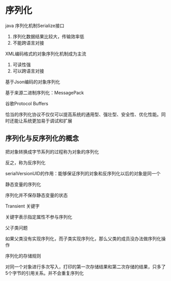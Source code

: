 # 序列化

java 序列化机制Serialize接口

1. 序列化数据结果比较大，传输效率低
2. 不能跨语言对接

XML编码格式的对象序列化机制成为主流

1. 可读性强
2. 可以跨语言对接

基于Json编码的对象序列化

基于来源二进制序列化：MessagePack

谷歌Protocol Buffers

恰当的序列化协议不仅仅可以提高系统的通用型、强壮型、安全性、优化性能。同时还能让系统更加易于调试和扩展

## 序列化与反序列化的概念

把对象转换成字节系列的过程称为对象的序列化

反之，称为反序列化

serialVersionUID的作用：能够保证序列的对象和反序列化以后的对象是同一个



静态变量的序列化

序列化并不保存静态变量的状态

Transient 关键字

关键字表示指定属性不参与序列化

父子类问题

如果父类没有实现序列化，而子类实现序列化，那么父类的成员没办法做序列化操作

序列化的存储规则

对同一个对象进行多次写入，打印的第一次存储结果和第二次存储的结果，只多了5个字节的引用关系。并不会重复序列化

